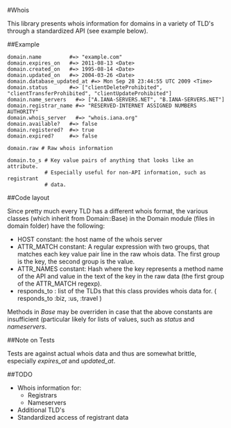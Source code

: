 #Whois

This library presents whois information for domains in a variety of TLD's
through a standardized API (see example below).

##Example

    domain.name         #=> "example.com"
    domain.expires_on   #=> 2011-08-13 <Date>
    domain.created_on   #=> 1995-08-14 <Date>
    domain.updated_on   #=> 2004-03-26 <Date>
    domain.database_updated_at #=> Mon Sep 28 23:44:55 UTC 2009 <Time>
    domain.status       #=> ["clientDeleteProhibited", "clientTransferProhibited", "clientUpdateProhibited"]
    domain.name_servers   #=> ["A.IANA-SERVERS.NET", "B.IANA-SERVERS.NET"]
    domain.registrar_name #=> "RESERVED-INTERNET ASSIGNED NUMBERS AUTHORITY"
    domain.whois_server   #=> "whois.iana.org"
    domain.available?   #=> false
    domain.registered?  #=> true
    domain.expired?     #=> false

    domain.raw # Raw whois information

    domain.to_s # Key value pairs of anything that looks like an attribute.
                # Especially useful for non-API information, such as registrant
                # data.
    
##Code layout

Since pretty much every TLD has a different whois format, the various classes
(which inherit from Domain::Base) in the Domain module (files in domain folder) 
have the following:

- HOST constant: the host name of the whois server
- ATTR_MATCH constant: A regular expression with two groups, that matches each
  key value pair line in the raw whois data. The first group is the key, the
  second group is the value.
- ATTR_NAMES constant: Hash where the key represents a method name of the API
  and value in the text of the key in the raw data (the first group of the
  ATTR_MATCH regexp).
- responds_to <Array of Symbol>: list of the TLDs that this class provides whois data for.
  ( responds_to :biz, :us, :travel )

Methods in *Base* may be overriden in case that the above constants are
insufficient (particular likely for lists of values, such as *status* and
*nameservers*.

##Note on Tests

Tests are against actual whois data and thus are somewhat brittle, especially 
*expires_at* and *updated_at*.

##TODO

- Whois information for:
  - Registrars
  - Nameservers
- Additional TLD's
- Standardized access of registrant data
